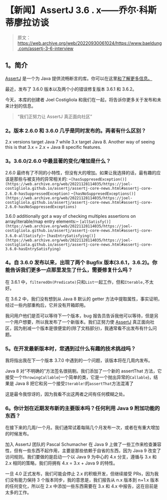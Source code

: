 # 【新闻】AssertJ 3.6 . x——乔尔·科斯蒂廖拉访谈

> 原文：<https://web.archive.org/web/20220930061024/https://www.baeldung.com/assertj-3-6-interview>

## **1。简介**

[AssertJ](https://web.archive.org/web/20221128114035/https://joel-costigliola.github.io/assertj/index.html) 是一个为 Java 提供流畅断言的库。你可以在这里[和](/web/20221128114035/https://www.baeldung.com/introduction-to-assertj)[了解更多信息。](/web/20221128114035/https://www.baeldung.com/assertJ-java-8-features)

最近，发布了 3.6.0 版本以及两个小的错误修复版本 3.6.1 和 3.6.2。

今天，本库的创建者 Joel Costigliola 和我们在一起，将告诉你更多关于发布和未来计划的信息。

> “我们正努力让 AssertJ 真正面向社区”

### **2。版本 2.6.0 和 3.6.0 几乎是同时发布的。两者有什么区别？**

2.x versions target Java 7 while 3.x target Java 8\. Another way of seeing this is that 3.x = 2.x + Java 8 specific features.

### **3。3.6.0/2.6.0 中最显著的变化/增加是什么？**

2.6.0 最终有了不同的小特性，但没有大的增加。如果让我选择的话，最有趣的应该是那些与被支持的异常相关的:
–`[hasSuppresedException()](https://web.archive.org/web/20221128114035/https://joel-costigliola.github.io/assertj/assertj-core-news.html#assertj-core-2.6.0-hasSuppressedException)`
–`[hasNoSuppresedExceptions()](https://web.archive.org/web/20221128114035/https://joel-costigliola.github.io/assertj/assertj-core-news.html#assertj-core-2.6.0-hasNoSuppressedExceptions)`

3.6.0 additionally got a way of checking multiples assertions on array/iterable/map entry elements:– `[allSatisfy()](https://web.archive.org/web/20221128114035/https://joel-costigliola.github.io/assertj/assertj-core-news.html#assertj-core-3.6.0-allSatisfy)`– `[hasEntrySatisfying()](https://web.archive.org/web/20221128114035/https://joel-costigliola.github.io/assertj/assertj-core-news.html#assertj-core-3.6.0-hasEntrySatisfying)`

### **4。自 3.6.0 发布以来，出现了两个 Bugfix 版本(3.6.1，3.6.2)。你能告诉我们更多一点那里发生了什么，需要修复什么吗？**

在 3.6.1 中，`filteredOn(Predicate)`只和`List`一起工作，但和`Iterable,`不太好。

在 3.6.2 中，我们没有想到从 Java 8 默认的 getter 方法中提取属性，事实证明，经过一些内部重构后，它并没有开箱即用。

我问用户他们是否可以等待下一个版本，bug 报告员告诉我他可以等待，但是另一个用户想要，所以我发布了一个新版本。我们正努力使 [AssertJ](https://web.archive.org/web/20221128114035/https://joel-costigliola.github.io/assertj/) 真正面向社区，因为削减一个版本是很便宜的(除了文档部分)，我通常看不出发布有什么问题。

### **5。在开发最新版本时，您遇到过什么有趣的技术挑战吗？**

我将指出我在下一个版本 3.7.0 中遇到的一个问题，该版本将在几周内发布。

Java 8 对“不明确的”方法签名很挑剔。我们添加了一个新的 assertThat 方法，它接受一个`ThrowingCallable`(一个简单的类，它是一个抛出异常的`Callable`)，结果是 Java 8 把它和另一个接受`Iterable!`的`assertThat`方法混淆了

这是最令我惊讶的，因为我看不出这两者之间有任何模糊之处。

### **6。你计划在近期发布新的主要版本吗？任何利用 Java 9 附加功能的东西？**

在接下来的几周/一个月。我们通常试着每隔几个月发布一次，或者在有重大增加的时候发布。

加入 AssertJ 团队的 Pascal Schumacher 在 Java 9 上做了一些工作来检查兼容性，但有一些东西不起作用，主要是那些依赖于自省的东西，因为 Java 9 改变了访问规则。我们要做的是启动一个以 Java 9 为中心的 4.x 分支，遵循与 3.x 和 2.x 相同的策略，我们将拥有 4.x = 3.x + Java 9 的特性。

一旦 4.0 正式发布，我们可能会停止 2.x 的积极开发，但继续接受 PRs，因为我们没有能力保持 3 个版本同步，我的意思是，我们报告从 n.x 版本到 n+1.x 版本的任何变化，所以在 2.x 中添加一些东西需要在 3.x 和 4.x 中报告，这在目前是太多的工作。